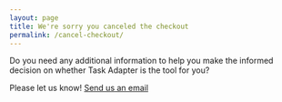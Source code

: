 ```yaml
---
layout: page
title: We're sorry you canceled the checkout
permalink: /cancel-checkout/
---
```


Do you need any additional information to help you make the informed decision on whether Task Adapter is the tool for you?

Please let us know! <a href="mailto:{{ site.email }}">Send us an email</a>

